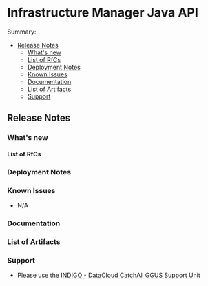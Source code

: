 # Infrastructure Manager Java API

Summary:
* [Release Notes](#id1)
  * [What's new](#id2)
  * [List of RfCs](#id3)
  * [Deployment Notes](#id4)
  * [Known Issues](#id5)
  * [Documentation](#id6)
  * [List of Artifacts](#id7)
  * [Support](#id8)


<a id="id1"></a>
## Release Notes

<a id="id2"></a>
### What's new

<a id="id3"></a>
#### List of RfCs 

<a id="id4"></a>
### Deployment Notes

<a id="id5"></a>
### Known Issues

* N/A

<a id="id6"></a>
### Documentation

<a id="id7"></a>
### List of Artifacts

<a id="id8"></a>
### Support

* Please use the [INDIGO - DataCloud CatchAll GGUS Support Unit](
https://wiki.egi.eu/wiki/GGUS:INDIGO_DataCloud_Catch-all_FAQ)